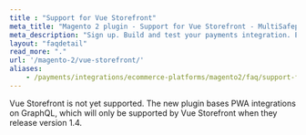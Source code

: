 ```yaml
---
title : "Support for Vue Storefront"
meta_title: "Magento 2 plugin - Support for Vue Storefront - MultiSafepay Docs"
meta_description: "Sign up. Build and test your payments integration. Explore our products and services. Use our API reference, SDKs, and wrappers. Get support."
layout: "faqdetail"
read_more: "."
url: '/magento-2/vue-storefront/'
aliases:
    - /payments/integrations/ecommerce-platforms/magento2/faq/support-for-vue-storefront/
---
```


Vue Storefront is not yet supported. The new plugin bases PWA integrations on GraphQL, which will only be supported by Vue Storefront when they release version 1.4.